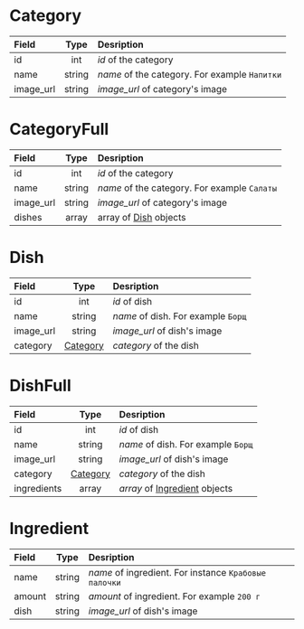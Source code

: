 # Category

Field     | Type        | Desription
:-------- | :---------: | :---------------------------- 
id        | int         | *id* of the category              
name      | string      | *name* of the category. For example `Напитки` 
image_url | string      | *image_url* of category's image 

# CategoryFull
Field     | Type        | Desription
:-------- | :---------: | :---------------------------- 
id        | int         | *id* of the category              
name      | string      | *name* of the category. For example `Салаты` 
image_url | string      | *image_url* of category's image 
dishes    | array       | array of [Dish](#dish) objects 


# Dish

Field     | Type                       | Desription
:-------- | :------------------------: | :---------------------------- 
id        | int                        | *id* of dish              
name      | string                     | *name* of dish. For example `Борщ` 
image_url | string                     | *image_url* of dish's image 
category  | [Category](#category)      | *category* of the dish 


# DishFull

Field        | Type                  | Desription
:----------- | :-------------------: | :---------------------------- 
id           | int                   | *id* of dish              
name         | string                | *name* of dish. For example `Борщ` 
image_url    | string                | *image_url* of dish's image 
category     | [Category](#category) | *category* of the dish 
ingredients  | array                 | *array* of [Ingredient](#ingredient) objects


# Ingredient

Field     | Type                       | Desription
:-------- | :------------------------: | :----------------------------          
name      | string                     | *name* of ingredient. For instance `Крабовые палочки`
amount    | string                     | *amount* of ingredient. For example `200 г` 
dish      | string                     | *image_url* of dish's image
